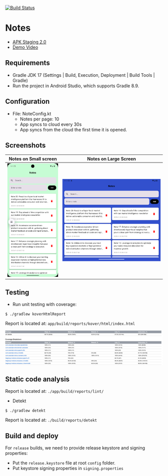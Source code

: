 [![Build Status](https://app.bitrise.io/app/823c9185-a83c-475e-9fac-2e2b5d582fa4/status.svg?token=2gi5xGBtO48QOcKcahkxxA&branch=develop)](https://app.bitrise.io/app/823c9185-a83c-475e-9fac-2e2b5d582fa4)

# Notes
- [APK Staging 2.0](https://app.bitrise.io/app/823c9185-a83c-475e-9fac-2e2b5d582fa4/installable-artifacts/c989192d773f8f38/public-install-page/52670ba9c2c6591c21d95850ad5d56c6)
- [Demo Video](https://youtube.com/shorts/E4SeUTrJ4bA?feature=share)

## Requirements

- Gradle JDK 17 (Settings | Build, Execution, Deployment | Build Tools | Gradle)
- Run the project in Android Studio, which supports Gradle 8.9.

## Configuration
- File: NoteConfig.kt
  - Notes per page: 10
  - App syncs to cloud every 30s
  - App syncs from the cloud the first time it is opened.

## Screenshots

| Notes on Small screen                             | Notes on Large Screen                                          |
|---------------------------------------------------|----------------------------------------------------------------|
| <img src="screenshots/note_list.png" width=200 /> | <img src="screenshots/note_list_large_screen.png" width=400 /> |

## Testing

- Run unit testing with coverage:

```
$ ./gradlew koverHtmlReport
```

Report is located at: `app/build/reports/kover/html/index.html`

<img src="screenshots/koverHtmlReport.png"/>

## Static code analysis

Report is located at: `./app/build/reports/lint/`

- Detekt

```
$ ./gradlew detekt
```

Report is located at: `./build/reports/detekt`

## Build and deploy

For `release` builds, we need to provide release keystore and signing properties:

- Put the `release.keystore` file at root `config` folder.
- Put keystore signing properties in `signing.properties`
